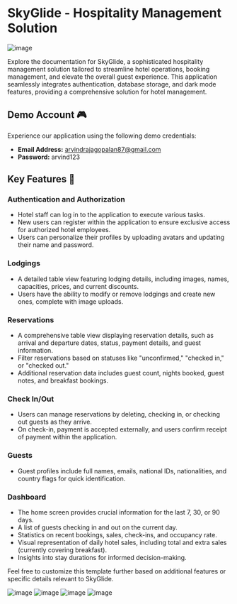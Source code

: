 # SkyGlide - Hospitality Management Solution

![image](https://github.com/Arviind56/skygliders/assets/137086363/99f50b6a-5524-4cea-bddc-5cedaaab6afe)

Explore the documentation for SkyGlide, a sophisticated hospitality management solution tailored to streamline hotel operations, booking management, and elevate the overall guest experience. This application seamlessly integrates authentication, database storage, and dark mode features, providing a comprehensive solution for hotel management.

## Demo Account 🎮

Experience our application using the following demo credentials:

- **Email Address:** arvindrajagopalan87@gmail.com
- **Password:** arvind123

## Key Features 📝

### Authentication and Authorization

- Hotel staff can log in to the application to execute various tasks.
- New users can register within the application to ensure exclusive access for authorized hotel employees.
- Users can personalize their profiles by uploading avatars and updating their name and password.

### Lodgings

- A detailed table view featuring lodging details, including images, names, capacities, prices, and current discounts.
- Users have the ability to modify or remove lodgings and create new ones, complete with image uploads.

### Reservations

- A comprehensive table view displaying reservation details, such as arrival and departure dates, status, payment details, and guest information.
- Filter reservations based on statuses like "unconfirmed," "checked in," or "checked out."
- Additional reservation data includes guest count, nights booked, guest notes, and breakfast bookings.

### Check In/Out

- Users can manage reservations by deleting, checking in, or checking out guests as they arrive.
- On check-in, payment is accepted externally, and users confirm receipt of payment within the application.

### Guests

- Guest profiles include full names, emails, national IDs, nationalities, and country flags for quick identification.

### Dashboard

- The home screen provides crucial information for the last 7, 30, or 90 days.
- A list of guests checking in and out on the current day.
- Statistics on recent bookings, sales, check-ins, and occupancy rate.
- Visual representation of daily hotel sales, including total and extra sales (currently covering breakfast).
- Insights into stay durations for informed decision-making.

Feel free to customize this template further based on additional features or specific details relevant to SkyGlide.



![image](https://github.com/Arviind56/skygliders/assets/137086363/7273bd29-697f-4fed-8d1f-f5d1fa39ef31)
![image](https://github.com/Arviind56/skygliders/assets/137086363/4d3bd7fd-aade-40fc-b051-39443b3dae9f)
![image](https://github.com/Arviind56/skygliders/assets/137086363/0eb5fde0-139b-42ae-9d1e-8aea4d6c2533)
![image](https://github.com/Arviind56/skygliders/assets/137086363/5446e57a-b222-48f4-b208-24525dba94ad)






